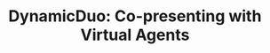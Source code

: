 ---
name: "Dynamicduo Co-Presenting With Virtual Agents"
title: "DynamicDuo: Co-presenting with Virtual Agents"
journal: "journal name" 
project: "Co-presenter Agent"
event: "ACM SIGCHI Conference on Human Factors in Computing Systems (CHI)"
authors:
- name: "Trinh, H."
- name: "Ring, L."
- name: "Bickmore, T."
year: 2015
resources:
- name: "CHI15-dynamicduo"
  src: "CHI15-dynamicduo.pdf"
external_url: null
draft: false 
headless: true
---